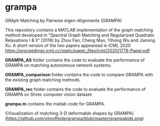 # grampa
GRAph Matching by Pairwise eigen-Alignments (GRAMPA)

This repository contains a MATLAB implementation of the graph matching method developed in "Spectral Graph Matching and Regularized Quadratic Relaxations I & II" (2019) by Zhou Fan, Cheng Mao, Yihong Wu and Jiaming Xu. A short version of the two papers appearead in ICML 2020 https://proceedings.icml.cc/static/paper_files/icml/2020/1778-Paper.pdf

**GRAMPA_AS** folder contains the code to evaluate the performance of GRAMPA on matching autonomous network systems.

**GRAMPA_comparison** folder contains the code to compare GRAMPA with the existing graph matching methods. 

**GRAMPA_rec** folder contains the code to evaluate the performance of GRAMPA on Shrec computer vision dataset.

**grampa.m** contains the matlab code for GRAMPA.

![Visualization of matching 3-D deformable shapes by GRAMPA]
(https://github.com/xjmoffside/grampa/blob/master/grampakids.png)
